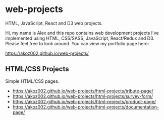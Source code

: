 # web-projects
HTML, JavaScript, React and D3 web projects.

Hi, my name is Alex and this repo contains web development projects I've implemented using HTML, CSS/SASS, JavaScript, React/Redux and D3. Please feel free to look around. You can view my portfolio page here:

https://akoz002.github.io/web-projects/

## HTML/CSS Projects

Simple HTML/CSS pages.
* https://akoz002.github.io/web-projects/html-projects/tribute-page/
* https://akoz002.github.io/web-projects/html-projects/survey-form/
* https://akoz002.github.io/web-projects/html-projects/product-page/
* https://akoz002.github.io/web-projects/html-projects/documentation-page/
